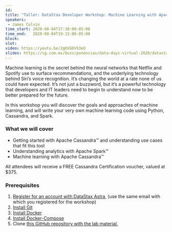 ```yaml
---
id: 
title: "Taller: DataStax Developer Workshop: Machine Learning with Apache Spark & Cassandra"
speakers:
 - James Colvin
time_start: 2020-08-04T17:30:00-05:00
time_end:   2020-08-04T19:15:00-05:00
block: 
slot: 
video: https://youtu.be/2gKXGDVS3eQ
slides: https://sg.com.mx/buzz/ponencias/data-days-virtual-2020/datastax-developer-workshop-machine-learning-apache-spark
---
```


Machine learning is the secret behind the neural networks that Netflix and Spotify use to surface recommendations, and the underlying technology behind Siri’s voice recognition. It’s changing the world at a rate none of us could have expected. It’s not just a buzzword, but it’s a powerful technology that developers and IT leaders need to begin to understand now to be better prepared for the future.

In this workshop you will discover the goals and approaches of machine learning, and will write your very own machine learning code using Python, Cassandra, and Spark.
<h3>What we will cover</h3>
<ul>
 	<li>Getting started with Apache Cassandra™ and understanding use cases that fit this tool</li>
 	<li>Understanding analytics with Apache Spark™</li>
 	<li>Machine learning with Apache Cassandra™</li>
</ul>
All attendees will receive a FREE Cassandra Certification voucher, valued at $375.
<h3>Prerequisites</h3>
<ol>
 	<li><a href="http://astra.datastax.com">Register for an account with DataStax Astra </a> (use the same email with which you registered for the workshop)</li>
 	<li><a href="https://git-scm.com/book/en/v2/Getting-Started-Installing-Git">Install Git</a></li>
 	<li><a href="https://www.docker.com/products/docker-desktop">Install Docker</a></li>
 	<li><a href="https://docs.docker.com/compose/install/">Install Docker-Compose</a></li>
 	<li>Clone <a href="https://github.com/jamesc127/machine-learning-workshop-astra-online">this GitHub repository with the lab material.</a></li>
</ol>